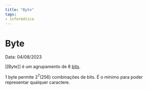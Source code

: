 ```yaml
---
title: "Byte"
tags:
- informática
---
```

# Byte

Data: 04/08/2023

[[Byte]] é um agrupamento de 8 [bits](Bit).

1 byte permite $2^7 (256)$ combinações de bits. É o mínimo para poder representar qualquer caractere.